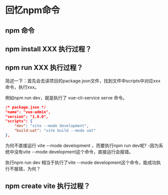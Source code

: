 # 回忆npm命令

## npm 命令

## npm install XXX 执行过程？

## npm run XXX 执行过程？

简述一下：首先会去读项目的package.json文件，找到文件中scripts中对应xxx命令，执行xxx。

例如npm run dev，就是执行了 vue-cli-service serve 命令。

```json
/* package.json */ 
"name": "vue-admin",
"version": "1.0.0",
"scripts": {
    "dev": "vite --mode development",
    "build:uat": "vite build --mode uat" 
},
```

为何不直接运行 vite --mode development ，而要执行npm run dev呢?
-因为系统中没有vite --mode development这个命令，直接运行会报错。

执行npm run dev 相当于执行了vite --mode development这个命令，能成功执行不报错，为何？

## npm create vite 执行过程？
